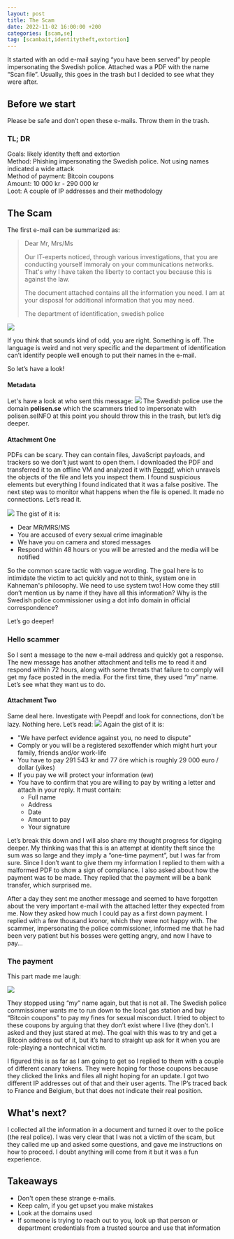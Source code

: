 ```yaml
---
layout: post
title: The Scam
date: 2022-11-02 16:00:00 +200
categories: [scam,se]
tag: [scambait,identitytheft,extortion]
---
```


It started with an odd e-mail saying “you have been served” by people impersonating the Swedish police. Attached was a PDF with the name “Scan file”. Usually, this goes in the trash but I decided to see what they were after.

## Before we start
Please be safe and don’t open these e-mails. Throw them in the trash.

### TL; DR
Goals: likely identity theft and extortion<br>
 Method: Phishing impersonating the Swedish police. Not using names indicated a wide attack<br>
 Method of payment: Bitcoin coupons<br>
 Amount: 10 000 kr - 290 000 kr<br>
 Loot: A couple of IP addresses and their methodology

## The Scam
The first e-mail can be summarized as:
> Dear Mr, Mrs/Ms
>
> Our IT-experts noticed, through various investigations, that you are conducting yourself immoraly on your communications networks.
> That's why I have taken the liberty to contact you because this is against the law.
> 
> The document attached contains all the information you need.
> I am at your disposal for additional information that you may need.
>
> The department of identification, swedish police

![](/assets/images/2022-11-02/first_contact.png)

If you think that sounds kind of odd, you are right. Something is off. The language is weird and not very specific and the department of identification can’t identify people well enough to put their names in the e-mail.

So let’s have a look!

#### Metadata
Let's have a look at who sent this message:
![](/assets/images/2022-11-02/metadata.png)
The Swedish police use the domain **polisen.se** which the scammers tried to impersonate with polisen.seINFO at this point you should throw this in the trash, but let’s dig deeper.

#### Attachment One
PDFs can be scary. They can contain files, JavaScript payloads, and trackers so we don’t just want to open them. I downloaded the PDF and transferred it to an offline VM and analyzed it with [Peepdf](https://github.com/jesparza/peepdf), which unravels the objects of the file and lets you inspect them. I found suspicious elements but everything I found indicated that it was a false positive. The next step was to monitor what happens when the file is opened. It made no connections. Let’s read it.

![](/assets/images/2022-11-02/attachment_one.png)
The gist of it is:
- Dear MR/MRS/MS
- You are accused of every sexual crime imaginable 
- We have you on camera and stored messages
- Respond within 48 hours or you will be arrested and the media will be notified

So the common scare tactic with vague wording. The goal here is to intimidate the victim to act quickly and not to think, system one in Kahneman's philosophy. We need to use system two! How come they still don’t mention us by name if they have all this information? Why is the Swedish police commissioner using a dot info domain in official correspondence?

Let’s go deeper!

### Hello scammer
So I sent a message to the new e-mail address and quickly got a response. The new message has another attachment and tells me to read it and respond within 72 hours, along with some threats that failure to comply will get my face posted in the media. For the first time, they used “my” name. Let’s see what they want us to do.

#### Attachment Two
Same deal here. Investigate with Peepdf and look for connections, don’t be lazy. Nothing here. Let’s read:
![](/assets/images/2022-11-02/attachment_two.png)
Again the gist of it is:
- "We have perfect evidence against you, no need to dispute"
- Comply or you will be a registered sexoffender which might hurt your family, friends and/or work-life
- You have to pay 291 543 kr and 77 öre which is roughly 29 000 euro / dollar (yikes)
- If you pay we will protect your information (ew)
- You have to confirm that you are willing to pay by writing a letter and attach in your reply. It must contain:
	- Full name
	- Address
	- Date
	- Amount to pay
	- Your signature

Let’s break this down and I will also share my thought progress for digging deeper. My thinking was that this is an attempt at identity theft since the sum was so large and they imply a “one-time payment”, but I was far from sure. Since I don’t want to give them my information I replied to them with a malformed PDF to show a sign of compliance. I also asked about how the payment was to be made. They replied that the payment will be a bank transfer, which surprised me.

After a day they sent me another message and seemed to have forgotten about the very important e-mail with the attached letter they expected from me. Now they asked how much I could pay as a first down payment. I replied with a few thousand kronor, which they were not happy with. The scammer, impersonating the police commissioner, informed me that he had been very patient but his bosses were getting angry, and now I have to pay…

### The payment

This part made me laugh:

![](/assets/images/2022-11-02/bitcoincupons.png)

They stopped using “my” name again, but that is not all. The Swedish police commissioner wants me to run down to the local gas station and buy “Bitcoin coupons” to pay my fines for sexual misconduct. I tried to object to these coupons by arguing that they don’t exist where I live (they don’t. I asked and they just stared at me). The goal with this was to try and get a Bitcoin address out of it, but it’s hard to straight up ask for it when you are role-playing a nontechnical victim.

I figured this is as far as I am going to get so I replied to them with a couple of different canary tokens. They were hoping for those coupons because they clicked the links and files all night hoping for an update. I got two different IP addresses out of that and their user agents. The IP’s traced back to France and Belgium, but that does not indicate their real position.

## What's next?
I collected all the information in a document and turned it over to the police (the real police). I was very clear that I was not a victim of the scam, but they called me up and asked some questions, and gave me instructions on how to proceed. I doubt anything will come from it but it was a fun experience.

## Takeaways
- Don't open these strange e-mails.
- Keep calm, if you get upset you make mistakes
- Look at the domains used
- If someone is trying to reach out to you, look up that person or department credentials from a trusted source and use that information

